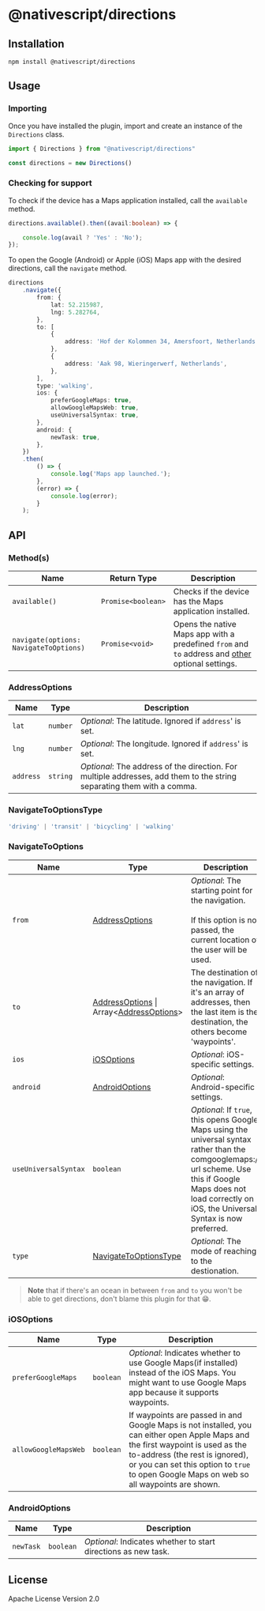 # @nativescript/directions
<!-- TODO: Add Preview -->
## Installation

```cli
npm install @nativescript/directions
```

## Usage
### Importing
Once you have installed the plugin, import and create an instance of the `Directions` class.
```ts
import { Directions } from "@nativescript/directions"

const directions = new Directions()
```

### Checking for support

To check if the device has a Maps application installed, call the `available` method.
```ts
directions.available().then((avail:boolean) => {

	console.log(avail ? 'Yes' : 'No');
});
```
To open the Google (Android) or Apple (iOS) Maps app with the desired directions, call the `navigate` method.
```typescript
directions
	.navigate({
		from: {
			lat: 52.215987,
			lng: 5.282764,
		},
		to: [
			{
				address: 'Hof der Kolommen 34, Amersfoort, Netherlands',
			},
			{
				address: 'Aak 98, Wieringerwerf, Netherlands',
			},
		],
		type: 'walking', 
		ios: {
			preferGoogleMaps: true, 
			allowGoogleMapsWeb: true, 
			useUniversalSyntax: true, 
		},
		android: {
			newTask: true, 
		},
	})
	.then(
		() => {
			console.log('Maps app launched.');
		},
		(error) => {
			console.log(error);
		}
	);
```

## API
### Method(s)

| Name | Return Type | Description |
|------|-------------|-------------|
| `available()` | `Promise<boolean>` | Checks if the device has the Maps application installed. |
| `navigate(options: NavigateToOptions)`| `Promise<void>` | Opens the native Maps app with a predefined `from` and `to` address and [other](#navigatetooptions) optional settings.|

### AddressOptions
| Name| Type | Description|
|-----|------|------------|
| `lat` | `number` | _Optional_: The latitude. Ignored if `address`' is set.|
| `lng` | `number` | _Optional_: The longitude. Ignored if `address`' is set. |
| `address` | `string` | _Optional_: The address of the direction. For multiple addresses, add them to the string separating them with a comma.|

### NavigateToOptionsType
```ts
'driving' | 'transit' | 'bicycling' | 'walking'
```

### NavigateToOptions
| Name| Type | Description|
|-----|------|------------|
| `from`| [AddressOptions](#addressoptions)| _Optional_: The starting point for the navigation. <br><br>If this option is not passed, the current location of the user will be used.|
| `to` | [AddressOptions](#addressoptions) \| Array<[AddressOptions](#addressoptions)>| The destination of the navigation. If it's an array of addresses, then the last item is the destination, the others become 'waypoints'.|
| `ios` | [iOSOptions](#iosoptions) | _Optional_: iOS-specific settings. |
| `android` | [AndroidOptions](#androidoptions) | _Optional_:  Android-specific settings. |
| `useUniversalSyntax` | `boolean` | _Optional_: If `true`, this opens Google Maps using the universal syntax rather than the comgooglemaps:// url scheme. Use this if Google Maps does not load correctly on iOS, the Universal Syntax is now preferred.|
| `type` | [NavigateToOptionsType](#navigatetooptionstype) | _Optional_: The mode of reaching to the destionation. |

>**Note** that if there's an ocean in between `from` and `to` you won't be able to get directions, don't blame this plugin for that 😁.
### iOSOptions
| Name| Type | Description|
|-----|------|------------|
| `preferGoogleMaps`| `boolean`| _Optional_: Indicates whether to use Google Maps(if installed) instead of the iOS Maps. You might want to use Google Maps app because it supports waypoints.|
| `allowGoogleMapsWeb`| `boolean` | If waypoints are passed in and Google Maps is not installed, you can either open Apple Maps and the first waypoint is used as the to-address (the rest is ignored), or you can set this option to `true` to open Google Maps on web so all waypoints are shown.|

### AndroidOptions
| Name| Type | Description|
|-----|------|------------|
| `newTask` | `boolean` | _Optional_: Indicates whether to start directions as new task.|

## License

Apache License Version 2.0
